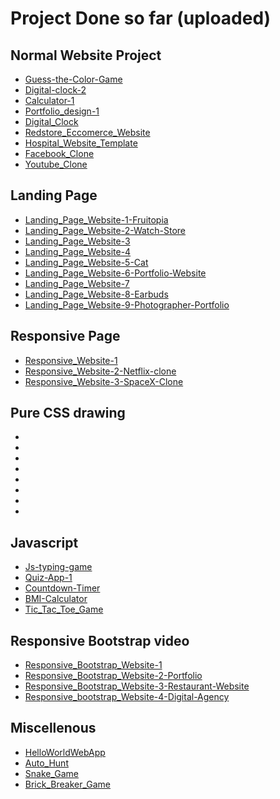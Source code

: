 # Project Done so far (uploaded)

## Normal Website Project
- [Guess-the-Color-Game](https://github.com/Suman-Sourav20/Guess-the-Color-Game.git)
- [Digital-clock-2](https://github.com/Suman-Sourav20/Digital-clock-2.git)
- [Calculator-1](https://github.com/Suman-Sourav20/Calculator-1.git)
- [Portfolio_design-1](https://github.com/Suman-Sourav20/Portfolio_design-1.git)
- [Digital_Clock](https://github.com/Suman-Sourav20/Digital_Clock.git)
- [Redstore_Eccomerce_Website](https://github.com/Suman-Sourav20/Redstore_Eccomerce_Website.git)
- [Hospital_Website_Template](https://github.com/Suman-Sourav20/Hospital_Website_Template.git)
- [Facebook_Clone](https://github.com/Suman-Sourav20/Facebook_Clone.git)
- [Youtube_Clone](https://github.com/Suman-Sourav20/Youtube_Clone.git)

## Landing Page
- [Landing_Page_Website-1-Fruitopia](https://github.com/Suman-Sourav20/Landing_Page_Website-1-Fruitopia.git)
- [Landing_Page_Website-2-Watch-Store](https://github.com/Suman-Sourav20/Landing_Page_Website-2-Watch-Store.git)
- [Landing_Page_Website-3](https://github.com/Suman-Sourav20/Landing_Page_Website-3.git)
- [Landing_Page_Website-4](https://github.com/Suman-Sourav20/Landing_Page_Website-4.git)
- [Landing_Page_Website-5-Cat](https://github.com/Suman-Sourav20/Landing_Page_Website-5-Cat.git)
- [Landing_Page_Website-6-Portfolio-Website](https://github.com/Suman-Sourav20/Landing_Page_Website-6-Portfolio-Website.git)
- [Landing_Page_Website-7](https://github.com/Suman-Sourav20/Landing_Page_Website-7.git)
- [Landing_Page_Website-8-Earbuds](https://github.com/Suman-Sourav20/Landing_Page_Website-8-Earbuds.git)
- [Landing_Page_Website-9-Photographer-Portfolio](https://github.com/Suman-Sourav20/Landing_Page_Website-9-Photographer-Portfolio.git)

## Responsive Page 
- [Responsive_Website-1](https://github.com/Suman-Sourav20/Responsive_Website-1.git)
- [Responsive_Website-2-Netflix-clone](https://github.com/Suman-Sourav20/Responsive_Website-2-Netflix-clone.git)
- [Responsive_Website-3-SpaceX-Clone](https://github.com/Suman-Sourav20/Responsive_Website-3-SpaceX-Clone.git)

## Pure CSS drawing
- []()
- []()
- []()
- []()
- []()
- []()
- []()
- []()
  
## Javascript
- [Js-typing-game](https://github.com/Suman-Sourav20/Js-typing-game.git)
- [Quiz-App-1](https://github.com/Suman-Sourav20/Quiz-App-1.git)
- [Countdown-Timer](https://github.com/Suman-Sourav20/Countdown-Timer.git)
- [BMI-Calculator](https://github.com/Suman-Sourav20/BMI-Calculator.git)
- [Tic_Tac_Toe_Game](https://github.com/Suman-Sourav20/Tic_Tac_Toe_Game.git)

## Responsive Bootstrap video
- [Responsive_Bootstrap_Website-1](https://github.com/Suman-Sourav20/Responsive_Bootstrap_Website-1.git)
- [Responsive_Bootstrap_Website-2-Portfolio](https://github.com/Suman-Sourav20/Responsive_Bootstrap_Website-2-Portfolio.git)
- [Responsive_Bootstrap_Website-3-Restaurant-Website](https://github.com/Suman-Sourav20/Responsive_Bootstrap_Website-3-Restaurant-Website.git)
- [Responsive_bootstrap_Website-4-Digital-Agency](https://github.com/Suman-Sourav20/Responsive_bootstrap_Website-4-Digital-Agency.git)

## Miscellenous
- [HelloWorldWebApp](https://github.com/Suman-Sourav20/HelloWorldWebApp.git)
- [Auto_Hunt](https://github.com/Suman-Sourav20/Auto_Hunt.git)
- [Snake_Game](https://github.com/Suman-Sourav20/Snake_Game.git)
- [Brick_Breaker_Game](https://github.com/Suman-Sourav20/Brick_Breaker_Game.git)
